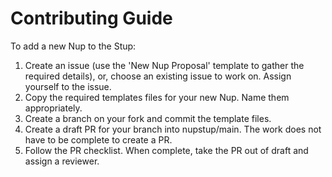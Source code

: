 # Contributing Guide

To add a new Nup to the Stup:

1. Create an issue (use the 'New Nup Proposal' template to gather the required details), or, choose an existing issue to work on. Assign yourself to the issue.
2. Copy the required templates files for your new Nup. Name them appropriately.
3. Create a branch on your fork and commit the template files.
4. Create a draft PR for your branch into nupstup/main. The work does not have to be complete to create a PR.
5. Follow the PR checklist. When complete, take the PR out of draft and assign a reviewer.
